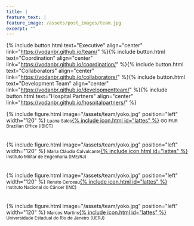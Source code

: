 ```yaml
---
title: |  
feature_text: |
feature_image: /assets/post_images/team.jpg
excerpt: ""
---
```


{% include button.html text="Executive" align="center" link="https://vodanbr.github.io/team/" %}{% include button.html text="Coordination" align="center" link="https://vodanbr.github.io/coordination/" %}{% include button.html text="Collaborators" align="center" link="https://vodanbr.github.io/collaborators/" %}{% include button.html text="Development Team" align="center" link="https://vodanbr.github.io/developmentteam/" %}{% include button.html text="Hospital Partners" align="center" link="https://vodanbr.github.io/hospitalpartners/" %}


{% include figure.html image="/assets/team/yoko.jpg" position="left" width="120" %}
<small>Luana Sales</small>[{% include icon.html id="lattes" %}](http://lattes.cnpq.br/7292694995543789)
<small>GO FAIR Brazilian Office (IBICT)</small><br/>
<br/>
<br/>
{% include figure.html image="/assets/team/yoko.jpg" position="left" width="120" %}
<small>Maria Cláudia Calvalcante</small>[{% include icon.html id="lattes" %}](http://lattes.cnpq.br/7292694995543789)<br/>
<small>Instituto Militar de Engenharia (IME/RJ)</small><br/>
<br/>
<br/>
{% include figure.html image="/assets/team/yoko.jpg" position="left" width="120" %}
<small>Renato Cerceau</small>[{% include icon.html id="lattes" %}](http://lattes.cnpq.br/7292694995543789)<br/>
<small>Instituto Nacional do Câncer (INC)</small><br/>
<br/>
<br/>
{% include figure.html image="/assets/team/yoko.jpg" position="left" width="120" %}
<small>Marcos Martins</small>[{% include icon.html id="lattes" %}](http://lattes.cnpq.br/7292694995543789)<br/>
<small>Universidade Estadual do Rio de Janeiro (UERJ)</small><br/>
